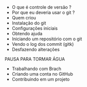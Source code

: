 
* O que é controle de versão ?
* Por que eu deveria usar o git ?
* Quem criou
* Instalação do git
* Configurações iniciais
* Obtendo ajuda
* Iniciando um repositório com o git
* Vendo o log dos commit (gitk)
* Desfazendo alterações

PAUSA PARA TORMAR ÁGUA

* Trabalhando com Brach
* Criando uma conta no GitHub
* Contribuindo em um projeto
